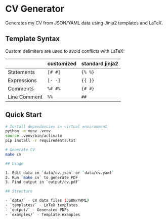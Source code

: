 # CV Generator

Generates my CV from JSON/YAML data using Jinja2 templates and LaTeX.

## Template Syntax

Custom delimiters are used to avoid conflicts with LaTeX:

|              | customized | standard jinja2 |
| ------------ | ---------- | --------------- |
| Statements   | `[# #]`    | `{% %}`         |
| Expressions  | `[- -]`    | `{{ }}`         |
| Comments     | `%# #%`    | `{# #}`         |
| Line Comment | `%%`       | `##`            |

## Quick Start

```bash
# Install dependencies in virtual environment
python -m venv .venv
source .venv/bin/activate
pip install -r requirements.txt

# Generate CV
make cv

## Usage

1. Edit data in `data/cv.json` or `data/cv.yaml`
2. Run `make cv` to generate PDF
3. Find output in `output/cv.pdf`

## Structure

- `data/` - CV data files (JSON/YAML)
- `templates/` - LaTeX templates
- `output/` - Generated PDFs
- `examples/` - Template examples
